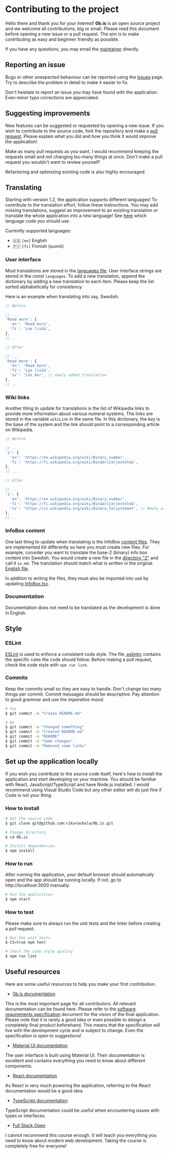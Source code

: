 # Contributing to the project

Hello there and thank you for your interest! **0b.is** is an open source project and we welcome all contributions, big or small. Please read this document before opening a new issue or a pull request. The aim is to make contributing as easy and beginner friendly as possible.

If you have any questions, you may email the [maintainer](https://github.com/rikurauhala) directly.

## Reporting an issue

Bugs or other unexpected behaviour can be reported using the [Issues](https://github.com/rikurauhala/0b.is/issues) page. Try to describe the problem in detail to make it easier to fix.

Don't hesitate to report an issue you may have found with the application. Even minor typo corrections are appreciated.

## Suggesting improvements

New features can be suggested or requested by opening a new issue. If you wish to contribute to the source code, fork the repository and make a [pull request](https://github.com/rikurauhala/0b.is/pulls). Please explain what you did and how you think it would improve the application!

Make as many pull requests as you want. I would recommend keeping the requests small and not changing too many things at once. Don't make a pull request you wouldn't want to review yourself!

Refactoring and optimizing existing code is also highly encouraged.

## Translating

Starting with version 1.2, the application supports different languages! To contribute to the translation effort, follow these instructions. You may add missing translations, suggest an improvement to an existing translation or translate the whole application into a new language! See [here](https://en.wikipedia.org/wiki/List_of_ISO_639-1_codes) which language code you should use.

Currently supported languages:
- :us: `[en]` English
- 🇫🇮 `[fi]` Finnish (suomi)

### User interface

Most translations are stored in the [languages file](https://github.com/rikurauhala/0b.is/blob/main/src/languages/index.ts). User interface strings are stored in the const `languages`. To add a new translation, append the dictionary by adding a new translation to each item. Please keep the list sorted alphabetically for consistency.

Here is an example when translating into say, Swedish.

```typescript
// Before

// ...
'Read more': {
  'en': 'Read more',
  'fi': 'Lue lisää',
},
// ...

// After

// ...
'Read more': {
  'en': 'Read more',
  'fi': 'Lue lisää',
  'sv': 'Läs mer', // newly added translation
},
// ...
```

### Wiki links

Another thing to update for translations is the list of Wikipedia links to provide more information about various numeral systems. The links are stored in the variable `wikiLink` in the same file. In this dictionary, the *key* is the base of the system and the link should point to a corresponding article on Wikipedia.

```typescript
// Before

// ...
'2': {
  'en': 'https://en.wikipedia.org/wiki/Binary_number',
  'fi': 'https://fi.wikipedia.org/wiki/Binäärijärjestelmä',
},
// ...

// After

// ...
'2': {
  'en': 'https://en.wikipedia.org/wiki/Binary_number',
  'fi': 'https://fi.wikipedia.org/wiki/Binäärijärjestelmä',
  'sv': 'https://sv.wikipedia.org/wiki/Binära_talsystemet', // Newly added link
},
// ...
```

### InfoBox content

One last thing to update when translating is the InfoBox [content files](https://github.com/rikurauhala/0b.is/tree/main/src/components/InfoBox/content). They are implemented bit differently so here you must create new files. For example, consider you want to translate the base-2 (binary) info box content into Swedish. You would create a new file in the [directory "2"](https://github.com/rikurauhala/0b.is/tree/main/src/components/InfoBox/content/2) and call it `sv.md`. The translation should match what is written in the original [English file](https://github.com/rikurauhala/0b.is/blob/main/src/components/InfoBox/content/2/en.md).

In addition to writing the files, they must also be imported into use by updating [InfoBox.tsx](https://github.com/rikurauhala/0b.is/blob/main/src/components/InfoBox/InfoBox.tsx).

### Documentation

Documentation does not need to be translated as the development is done in English.

## Style

### ESLint

[ESLint](https://eslint.org) is used to enforce a consistent code style. The file [.eslintrc](https://github.com/rikurauhala/0b.is/blob/main/.eslintrc) contains the specific rules the code should follow. Before making a pull request, check the code style with `npm run lint`.

### Commits

Keep the commits small so they are easy to handle. Don't change too many things per commit. Commit messages should be descriptive. Pay attention to good grammar and use the *imperative mood*.

```bash
# Yes
$ git commit -m "Create README.md"

# No
$ git commit -m "Changed something"
$ git commit -m "Created README.md"
$ git commit -m "README"
$ git commit -m "Some changes"
$ git commit -m "Removed some links"
```

## Set up the application locally

If you wish you contribute to the source code itself, here's how to install the application and start developing on your machine. You should be familiar with React, JavaScript/TypeScript and have Node.js installed. I would recommend using Visual Studio Code but any other editor will do just fine if Code is not your thing.

### How to install

```bash
# Get the source code
$ git clone git@github.com:rikurauhala/0b.is.git

# Change directory
$ cd 0b.is

# Install dependencies
$ npm install
```

### How to run

After running the application, your default browser should automatically open and the app should be running locally. If not, go to http://localhost:3000 manually.

```bash
# Run the application
$ npm start
```

### How to test

Please make sure to always run the unit tests and the linter before creating a pull request.

```bash
# Run the unit tests
$ CI=true npm test

# Check the code style quality
$ npm run lint
```

## Useful resources

Here are some useful resources to help you make your first contribution.

- [0b.is documentation](https://github.com/rikurauhala/0b.is/wiki)

This is the most important page for all contributors. All relevant documentation can be found here. Please refer to the [software requirements specification](https://github.com/rikurauhala/0b.is/wiki/Software-Requirements-Specification) document for the vision of the final application. Please note that it is rarely a good idea or even possible to design a completely final product beforehand. This means that the specification will live with the development cycle and is subject to change. Even the specification is open to suggestions!

- [Material UI documentation](https://mui.com/material-ui/getting-started/overview)

The user interface is built using Material UI. Their documentation is excellent and contains everything you need to know about different components.

- [React documentation](https://reactjs.org/docs/getting-started.html)

As React is very much powering the application, referring to the React documentation would be a good idea.

- [TypeScript documentation](https://www.typescriptlang.org/docs)

TypeScript documentation could be useful when encountering issues with types or interfaces.

- [Full Stack Open](https://fullstackopen.com/en)

I cannot recommend this course enough. It will teach you everything you need to know about modern web development. Taking the course is completely free for everyone!
